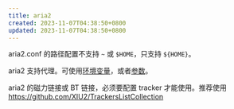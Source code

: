 ```yaml
---
title: aria2
created: 2023-11-07T04:38:50+0800
updated: 2023-11-07T04:38:50+0800
---
```



aria2.conf 的路径配置不支持 `~` 或 `$HOME`，只支持 `${HOME}`。

aria2 支持代理。可使用[环境变量](https://aria2.github.io/manual/en/html/aria2c.html#environment)，或者[参数](https://aria2.github.io/manual/en/html/aria2c.html#cmdoption-https-proxy)。

aria2 的磁力链接或 BT 链接，必须要配置 tracker 才能使用。推荐使用 https://github.com/XIU2/TrackersListCollection
